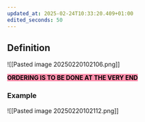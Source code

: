 ```yaml
---
updated_at: 2025-02-24T10:33:20.409+01:00
edited_seconds: 50
---
```

## Definition
![[Pasted image 20250220102106.png]]

<mark style="background: #FF5582A6;">**ORDERING IS TO BE DONE AT THE VERY END**</mark>
### Example
![[Pasted image 20250220102112.png]]

